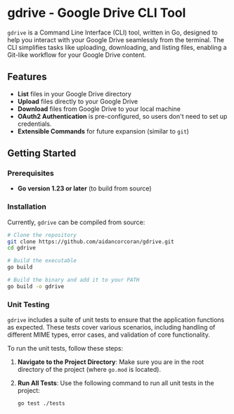 # gdrive - Google Drive CLI Tool

`gdrive` is a Command Line Interface (CLI) tool, written in Go, designed to help you interact with your Google Drive seamlessly from the terminal. The CLI simplifies tasks like uploading, downloading, and listing files, enabling a Git-like workflow for your Google Drive content.

## Features

- **List** files in your Google Drive directory
- **Upload** files directly to your Google Drive
- **Download** files from Google Drive to your local machine
- **OAuth2 Authentication** is pre-configured, so users don't need to set up credentials.
- **Extensible Commands** for future expansion (similar to `git`)

## Getting Started

### Prerequisites

- **Go version 1.23 or later** (to build from source)

### Installation

Currently, `gdrive` can be compiled from source:

```bash
# Clone the repository
git clone https://github.com/aidancorcoran/gdrive.git
cd gdrive

# Build the executable
go build

# Build the binary and add it to your PATH
go build -o gdrive
```

### Unit Testing

`gdrive` includes a suite of unit tests to ensure that the application functions as expected. These tests cover various scenarios, including handling of different MIME types, error cases, and validation of core functionality.

To run the unit tests, follow these steps:

1. **Navigate to the Project Directory**: Make sure you are in the root directory of the project (where `go.mod` is located).

2. **Run All Tests**: Use the following command to run all unit tests in the project:

   ```bash
   go test ./tests
   ```